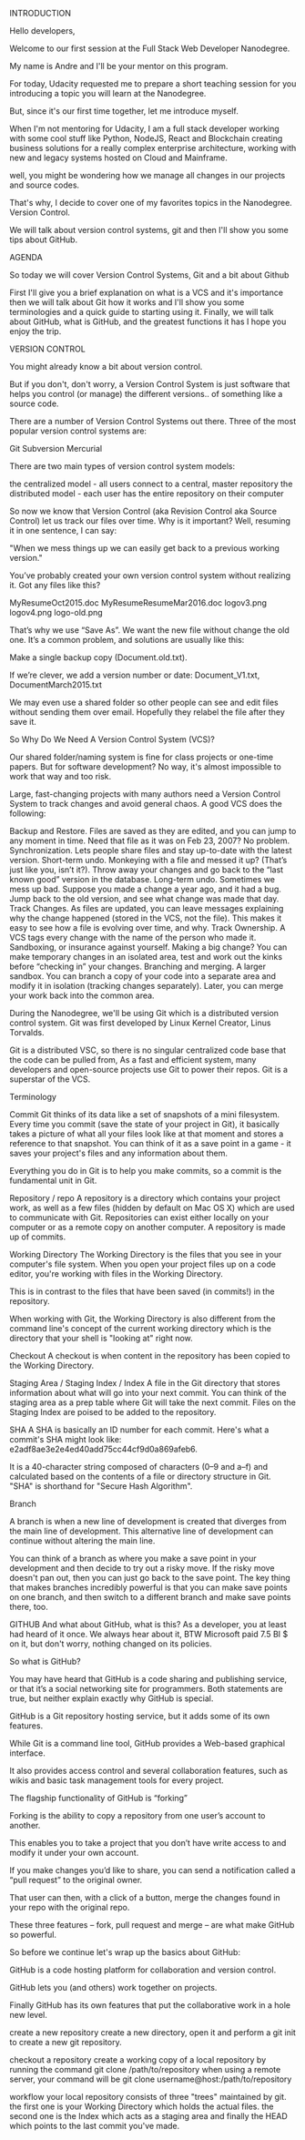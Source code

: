 INTRODUCTION

Hello developers,

Welcome to our first session at the Full Stack Web Developer Nanodegree.

My name is Andre and I'll be your mentor on this program. 

For today, Udacity requested me to prepare a short teaching session for you introducing a topic you will learn at the Nanodegree.

But, since it's our first time together, let me introduce myself.

When I'm not mentoring for Udacity, I am a full stack developer working with some cool stuff like Python, NodeJS, React and Blockchain creating business solutions for a really complex enterprise architecture, working with new and legacy systems hosted on Cloud and Mainframe.

well, you might be wondering how we manage all changes in our projects and source codes.

That's why, I decide to cover one of my favorites topics in the Nanodegree. Version Control.

We will talk about version control systems, git and then I'll show you some tips about GitHub.

AGENDA

So today we will cover Version Control Systems, Git and a bit about Github

First I'll give you a brief explanation on what is a VCS and it's importance 
then we will talk about Git how it works and I'll show you some terminologies and a quick guide to starting using it.
Finally, we will talk about GitHub, what is GitHub, and the greatest functions it has
I hope you enjoy the trip.

VERSION CONTROL

You might already know a bit about version control. 

But if you don't, don't worry, a Version Control System is just software that helps you control (or manage) the different versions.. of something like a source code.

There are a number of Version Control Systems out there. Three of the most popular version control systems are:

Git
Subversion
Mercurial

There are two main types of version control system models:

the centralized model - all users connect to a central, master repository
the distributed model - each user has the entire repository on their computer

So now we know that Version Control (aka Revision Control aka Source Control) let us track our files over time. Why is it important? Well, resuming it in one sentence, I can say:

"When we mess things up we can easily get back to a previous working version."

You’ve probably created your own version control system without realizing it. Got any files like this? 

MyResumeOct2015.doc
MyResumeResumeMar2016.doc
logov3.png
logov4.png
logo-old.png

That’s why we use “Save As”. We want the new file without change the old one. It’s a common problem, and solutions are usually like this:

Make a single backup copy (Document.old.txt).

If we’re clever, we add a version number or date: Document_V1.txt, DocumentMarch2015.txt

We may even use a shared folder so other people can see and edit files without sending them over email. Hopefully they relabel the file after they save it.

So Why Do We Need A Version Control System (VCS)?

Our shared folder/naming system is fine for class projects or one-time papers. But for software development? No way, it's almost impossible to work that way and too risk.

Large, fast-changing projects with many authors need a Version Control System to track changes and avoid general chaos. A good VCS does the following:

Backup and Restore. Files are saved as they are edited, and you can jump to any moment in time. Need that file as it was on Feb 23, 2007? No problem.
Synchronization. Lets people share files and stay up-to-date with the latest version.
Short-term undo. Monkeying with a file and messed it up? (That’s just like you, isn’t it?). Throw away your changes and go back to the “last known good” version in the database.
Long-term undo. Sometimes we mess up bad. Suppose you made a change a year ago, and it had a bug. Jump back to the old version, and see what change was made that day.
Track Changes. As files are updated, you can leave messages explaining why the change happened (stored in the VCS, not the file). This makes it easy to see how a file is evolving over time, and why.
Track Ownership. A VCS tags every change with the name of the person who made it. 
Sandboxing, or insurance against yourself. Making a big change? You can make temporary changes in an isolated area, test and work out the kinks before “checking in” your changes.
Branching and merging. A larger sandbox. You can branch a copy of your code into a separate area and modify it in isolation (tracking changes separately). Later, you can merge your work back into the common area.

During the Nanodegree, we'll be using Git which is a distributed version control system. 
Git was first developed by Linux Kernel Creator, Linus Torvalds.

Git is a distributed VSC, so there is no singular centralized code base that the code can be pulled from, As a fast and efficient system, many developers and open-source projects use Git to power their repos. Git is a superstar of the VCS.


Terminology

Commit
Git thinks of its data like a set of snapshots of a mini filesystem. Every time you commit (save the state of your project in Git), it basically takes a picture of what all your files look like at that moment and stores a reference to that snapshot. You can think of it as a save point in a game - it saves your project's files and any information about them.

Everything you do in Git is to help you make commits, so a commit is the fundamental unit in Git.

Repository / repo
A repository is a directory which contains your project work, as well as a few files (hidden by default on Mac OS X) which are used to communicate with Git. Repositories can exist either locally on your computer or as a remote copy on another computer. A repository is made up of commits.

Working Directory
The Working Directory is the files that you see in your computer's file system. When you open your project files up on a code editor, you're working with files in the Working Directory.

This is in contrast to the files that have been saved (in commits!) in the repository.

When working with Git, the Working Directory is also different from the command line's concept of the current working directory which is the directory that your shell is "looking at" right now.

Checkout
A checkout is when content in the repository has been copied to the Working Directory.

Staging Area / Staging Index / Index
A file in the Git directory that stores information about what will go into your next commit. You can think of the staging area as a prep table where Git will take the next commit. Files on the Staging Index are poised to be added to the repository.

SHA
A SHA is basically an ID number for each commit. Here's what a commit's SHA might look like: e2adf8ae3e2e4ed40add75cc44cf9d0a869afeb6.

It is a 40-character string composed of characters (0–9 and a–f) and calculated based on the contents of a file or directory structure in Git. "SHA" is shorthand for "Secure Hash Algorithm".

Branch

A branch is when a new line of development is created that diverges from the main line of development. This alternative line of development can continue without altering the main line.

You can think of a branch as where you make a save point in your development and then decide to try out a risky move. If the risky move doesn't pan out, then you can just go back to the save point. The key thing that makes branches incredibly powerful is that you can make save points on one branch, and then switch to a different branch and make save points there, too.



GITHUB
And what about GitHub, what is this? As a developer, you at least had heard of it once. We always hear about it, BTW Microsoft paid 7.5 BI $ on it, but don't worry, nothing changed on its policies.

So what is GitHub?

You may have heard that GitHub is a code sharing and publishing service, or that it’s a social networking site for programmers. Both statements are true, but neither explain exactly why GitHub is special.

GitHub is a Git repository hosting service, but it adds some of its own features. 

While Git is a command line tool, GitHub provides a Web-based graphical interface. 

It also provides access control and several collaboration features, such as wikis and basic task management tools for every project.

The flagship functionality of GitHub is “forking”

Forking is the ability to copy a repository from one user’s account to another. 

This enables you to take a project that you don’t have write access to and modify it under your own account. 

If you make changes you’d like to share, you can send a notification called a “pull request” to the original owner. 

That user can then, with a click of a button, merge the changes found in your repo with the original repo.

These three features – fork, pull request and merge – are what make GitHub so powerful.

So before we continue let's wrap up the basics about GitHub:

GitHub is a code hosting platform for collaboration and version control.

GitHub lets you (and others) work together on projects.

Finally GitHub has its own features that put the collaborative work in a hole new level.


create a new repository
create a new directory, open it and perform a 
git init
to create a new git repository.

checkout a repository
create a working copy of a local repository by running the command
git clone /path/to/repository
when using a remote server, your command will be
git clone username@host:/path/to/repository

workflow
your local repository consists of three "trees" maintained by git. the first one is your Working Directory which holds the actual files. the second one is the Index which acts as a staging area and finally the HEAD which points to the last commit you've made.


